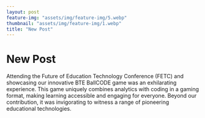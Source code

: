 ```yaml
---
layout: post
feature-img: "assets/img/feature-img/5.webp"
thumbnail: "assets/img/feature-img/1.webp"
title: "New Post"
---
```


# New Post

Attending the Future of Education Technology Conference (FETC) and showcasing our innovative BTE BallCODE game was an exhilarating experience. This game uniquely combines analytics with coding in a gaming format, making learning accessible and engaging for everyone. Beyond our contribution, it was invigorating to witness a range of pioneering educational technologies.
